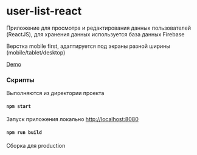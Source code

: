 # user-list-react

Приложение для просмотра и редактирования данных пользователей (ReactJS),
для хранения данных используется база данных Firebase

Верстка mobile first, адаптируется под экраны разной ширины (mobile/tablet/desktop)

[Demo](https://iren-a.github.io/user-list-react/#/)


### Скрипты

Выполняются из директории проекта

#### `npm start`

Запуск приложения локально
[http://localhost:8080](http://localhost:8080)


#### `npm run build`
Сборка для production
